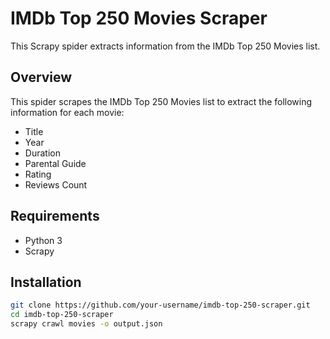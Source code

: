 # IMDb Top 250 Movies Scraper

This Scrapy spider extracts information from the IMDb Top 250 Movies list.

## Overview

This spider scrapes the IMDb Top 250 Movies list to extract the following information for each movie:

- Title
- Year
- Duration
- Parental Guide
- Rating
- Reviews Count

## Requirements

- Python 3
- Scrapy

## Installation

```bash
git clone https://github.com/your-username/imdb-top-250-scraper.git
cd imdb-top-250-scraper
scrapy crawl movies -o output.json
```
